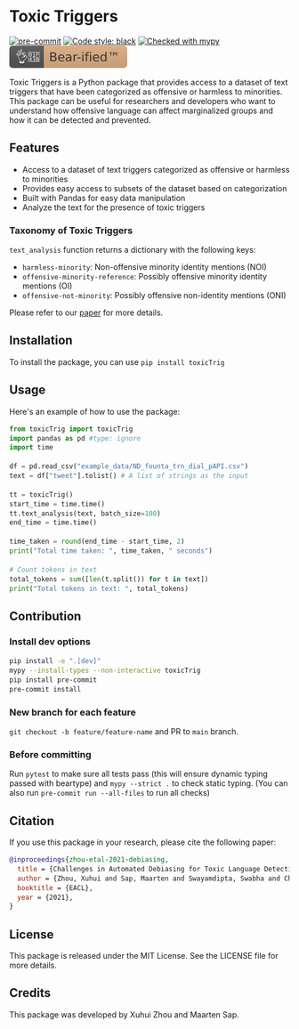# Toxic Triggers
[![pre-commit](https://img.shields.io/badge/pre--commit-enabled-brightgreen?logo=pre-commit&logoColor=white)](https://pre-commit.com/)
<a href="https://github.com/psf/black"><img alt="Code style: black" src="https://img.shields.io/badge/code%20style-black-000000.svg"></a>
[![Checked with mypy](https://www.mypy-lang.org/static/mypy_badge.svg)](https://mypy-lang.org/)
[![bear-ified](https://raw.githubusercontent.com/beartype/beartype-assets/main/badge/bear-ified.svg)](https://beartype.readthedocs.io)

Toxic Triggers is a Python package that provides access to a dataset of text triggers that have been categorized as offensive or harmless to minorities. This package can be useful for researchers and developers who want to understand how offensive language can affect marginalized groups and how it can be detected and prevented.

## Features

- Access to a dataset of text triggers categorized as offensive or harmless to minorities
- Provides easy access to subsets of the dataset based on categorization
- Built with Pandas for easy data manipulation
- Analyze the text for the presence of toxic triggers

### Taxonomy of Toxic Triggers
`text_analysis` function returns a dictionary with the following keys:
- `harmless-minority`: Non-offensive minority identity mentions (NOI)
- `offensive-minority-reference`: Possibly offensive minority identity mentions (OI)
- `offensive-not-minority`: Possibly offensive non-identity mentions (ONI)

Please refer to our [paper](https://aclanthology.org/2021.eacl-main.274.pdf) for more details.


## Installation

To install the package, you can use `pip install toxicTrig`


## Usage

Here's an example of how to use the package:

```python
from toxicTrig import toxicTrig
import pandas as pd #type: ignore
import time

df = pd.read_csv("example_data/ND_founta_trn_dial_pAPI.csv")
text = df["tweet"].tolist() # A list of strings as the input

tt = toxicTrig()
start_time = time.time()
tt.text_analysis(text, batch_size=100)
end_time = time.time()

time_taken = round(end_time - start_time, 2)
print("Total time taken: ", time_taken, " seconds")

# Count tokens in text
total_tokens = sum([len(t.split()) for t in text])
print("Total tokens in text: ", total_tokens)
```

## Contribution
### Install dev options
```bash
pip install -e ".[dev]"
mypy --install-types --non-interactive toxicTrig
pip install pre-commit
pre-commit install
```
### New branch for each feature
`git checkout -b feature/feature-name` and PR to `main` branch.
### Before committing
Run `pytest` to make sure all tests pass (this will ensure dynamic typing passed with beartype) and `mypy --strict .` to check static typing.
(You can also run `pre-commit run --all-files` to run all checks)

## Citation
If you use this package in your research, please cite the following paper:

```bibtex
@inproceedings{zhou-etal-2021-debiasing,
  title = {Challenges in Automated Debiasing for Toxic Language Detection},
  author = {Zhou, Xuhui and Sap, Maarten and Swayamdipta, Swabha and Choi, Yejin and Smith, Noah A.},
  booktitle = {EACL},
  year = {2021},
}
```

## License
This package is released under the MIT License. See the LICENSE file for more details.

## Credits
This package was developed by Xuhui Zhou and Maarten Sap.